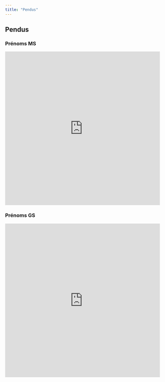 ```yaml
---
title: "Pendus"
---
```


## Pendus


### Prénoms MS
<iframe src="https://learningapps.org/watch?v=pwj5wy6gc20" style="border:0px;width:100%;height:500px" webkitallowfullscreen="true" mozallowfullscreen="true"></iframe>


### Prénoms GS
<iframe src="https://learningapps.org/watch?v=prbzcx5pc20" style="border:0px;width:100%;height:500px" webkitallowfullscreen="true" mozallowfullscreen="true"></iframe>


